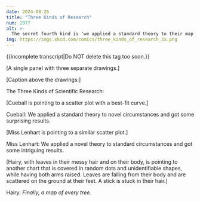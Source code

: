 ```yaml
---
date: 2024-08-26
title: "Three Kinds of Research"
num: 2977
alt: >-
  The secret fourth kind is 'we applied a standard theory to their map of every tree and got some suspicious results.'
img: https://imgs.xkcd.com/comics/three_kinds_of_research_2x.png
---
```

{{incomplete transcript|Do NOT delete this tag too soon.}}

[A single panel with three separate drawings.]

[Caption above the drawings:]

The Three Kinds of Scientific Research:

[Cueball is pointing to a scatter plot with a best-fit curve.]

Cueball: We applied a standard theory to novel circumstances and got some surprising results.

[Miss Lenhart is pointing to a similar scatter plot.]

Miss Lenhart: We applied a novel theory to standard circumstances and got some intriguing results.

[Hairy, with leaves in their messy hair and on their body, is pointing to another chart that is covered in random dots and unidentifiable shapes, while having both arms raised. Leaves are falling from their body and are scattered on the ground at their feet. A stick is stuck in their hair.]

Hairy: *Finally, a map of every tree.*